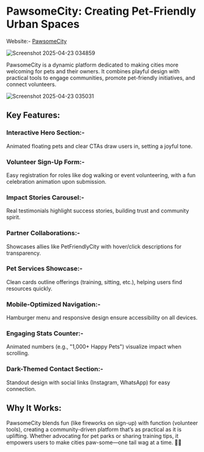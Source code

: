 # PawsomeCity: Creating Pet-Friendly Urban Spaces

Website:- [PawsomeCity](https://pawsomecity.netlify.app)

![Screenshot 2025-04-23 034859](https://github.com/user-attachments/assets/7ed2425f-afee-4454-90ae-95761d2c16fb)

PawsomeCity is a dynamic platform dedicated to making cities more welcoming for pets and their owners. It combines playful design with practical tools to engage communities, promote pet-friendly initiatives, and connect volunteers.

![Screenshot 2025-04-23 035031](https://github.com/user-attachments/assets/bbcd4f16-f742-4869-943f-9e224f3d0df6)

## Key Features:

### Interactive Hero Section:-
Animated floating pets and clear CTAs draw users in, setting a joyful tone.

### Volunteer Sign-Up Form:-
Easy registration for roles like dog walking or event volunteering, with a fun celebration animation upon submission.

### Impact Stories Carousel:-
Real testimonials highlight success stories, building trust and community spirit.

### Partner Collaborations:-
Showcases allies like PetFriendlyCity with hover/click descriptions for transparency.

### Pet Services Showcase:-
Clean cards outline offerings (training, sitting, etc.), helping users find resources quickly.

### Mobile-Optimized Navigation:-
Hamburger menu and responsive design ensure accessibility on all devices.

### Engaging Stats Counter:-
Animated numbers (e.g., "1,000+ Happy Pets") visualize impact when scrolling.

### Dark-Themed Contact Section:-
Standout design with social links (Instagram, WhatsApp) for easy connection.

## Why It Works:
PawsomeCity blends fun (like fireworks on sign-up) with function (volunteer tools), creating a community-driven platform that’s as practical as it is uplifting. 
Whether advocating for pet parks or sharing training tips, it empowers users to make cities paw-some—one tail wag at a time. 🐶🐱
